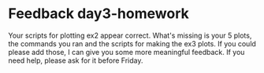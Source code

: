 # Feedback day3-homework

Your scripts for plotting ex2 appear correct. What's missing is your 5 plots, the commands you ran and the scripts for making the ex3 plots. If you could please add those, I can give you some more meaningful feedback. If you need help, please ask for it before Friday.